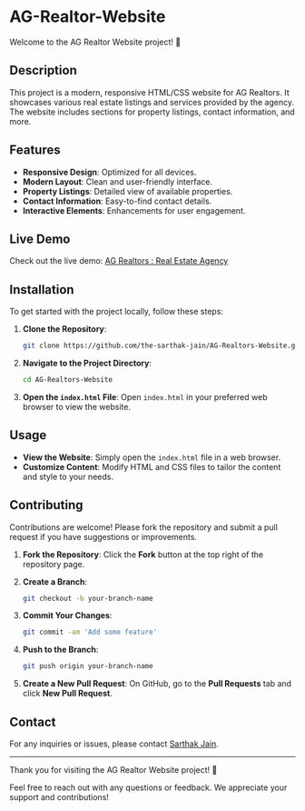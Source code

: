 # AG-Realtor-Website

Welcome to the AG Realtor Website project! 🎉

## Description
This project is a modern, responsive HTML/CSS website for AG Realtors. It showcases various real estate listings and services provided by the agency. The website includes sections for property listings, contact information, and more.

## Features
- **Responsive Design**: Optimized for all devices.
- **Modern Layout**: Clean and user-friendly interface.
- **Property Listings**: Detailed view of available properties.
- **Contact Information**: Easy-to-find contact details.
- **Interactive Elements**: Enhancements for user engagement.

## Live Demo

Check out the live demo: [AG Realtors : Real Estate Agency](https://the-sarthak-jain.github.io/AG-Realtors-Website/)

## Installation
To get started with the project locally, follow these steps:

1. **Clone the Repository**:
   ```bash
   git clone https://github.com/the-sarthak-jain/AG-Realtors-Website.git
   ```

2. **Navigate to the Project Directory**:
   ```bash
   cd AG-Realtors-Website
   ```

3. **Open the `index.html` File**:
   Open `index.html` in your preferred web browser to view the website.

## Usage
- **View the Website**: Simply open the `index.html` file in a web browser.
- **Customize Content**: Modify HTML and CSS files to tailor the content and style to your needs.

## Contributing
Contributions are welcome! Please fork the repository and submit a pull request if you have suggestions or improvements.

1. **Fork the Repository**:
   Click the **Fork** button at the top right of the repository page.

2. **Create a Branch**:
   ```bash
   git checkout -b your-branch-name
   ```

3. **Commit Your Changes**:
   ```bash
   git commit -am 'Add some feature'
   ```

4. **Push to the Branch**:
   ```bash
   git push origin your-branch-name
   ```

5. **Create a New Pull Request**:
   On GitHub, go to the **Pull Requests** tab and click **New Pull Request**.

## Contact
For any inquiries or issues, please contact [Sarthak Jain](mailto:mail.sarthakjain@gmail.com).

---

Thank you for visiting the AG Realtor Website project! 🚀

Feel free to reach out with any questions or feedback. We appreciate your support and contributions!
